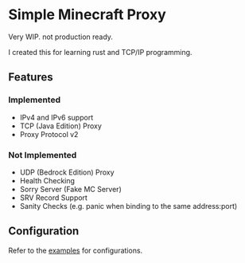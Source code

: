 # Simple Minecraft Proxy

Very WIP. not production ready.

I created this for learning rust and TCP/IP programming.

## Features

### Implemented

- IPv4 and IPv6 support
- TCP (Java Edition) Proxy
- Proxy Protocol v2

### Not Implemented

- UDP (Bedrock Edition) Proxy
- Health Checking
- Sorry Server (Fake MC Server)
- SRV Record Support
- Sanity Checks (e.g. panic when binding to the same address:port)

## Configuration

Refer to the [examples](examples) for configurations.
